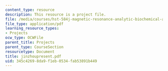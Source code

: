 ```yaml
---
content_type: resource
description: This resource is a project file.
file: /media/courses/hst-584j-magnetic-resonance-analytic-biochemical-and-imaging-techniques-spring-2006/345c42698da9f1eb0534fab53891b449_jinzhoupresent.pdf
file_type: application/pdf
learning_resource_types:
- Projects
ocw_type: OCWFile
parent_title: Projects
parent_type: CourseSection
resourcetype: Document
title: jinzhoupresent.pdf
uid: 345c4269-8da9-f1eb-0534-fab53891b449
---
```

